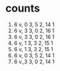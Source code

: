 # counts

1. 6 v, 0 3, 5 2, 14 1
2. 6 v, 3 3, 0 2, 16 1
3. 6 v, 3 3, 0 2, 16 1
4. 6 v, 1 3, 3 2, 15 1
5. 6 v, 1 3, 3 2, 15 1
6. 6 v, 0 3, 5 2, 14 1
7. 6 v.,3 3, 0 2, 14 1